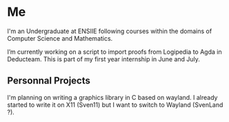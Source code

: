 # Me 

I'm an Undergraduate at ENSIIE following courses within the domains of Computer Science and Mathematics.

I’m currently working on a script to import proofs from Logipedia to Agda in Deducteam. This is part of my first year internship in June and July. 

## Personnal Projects

I'm planning on writing a graphics library in C based on wayland. I already started to write it on X11 (Sven11) but I want to switch to Wayland (SvenLand ?). 
